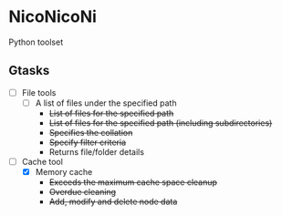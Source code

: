 # NicoNicoNi
Python toolset

## Gtasks
- [ ] File tools
    - [ ] A list of files under the specified path
        - ~~List of files for the specified path~~
        - ~~List of files for the specified path (including subdirectories)~~
        - ~~Specifies the collation~~
        - ~~Specify filter criteria~~
        - Returns file/folder details
- [ ] Cache tool 
    - [x] Memory cache
        - ~~Exceeds the maximum cache space cleanup~~
        - ~~Overdue cleaning~~
        - ~~Add, modify and delete node data~~